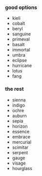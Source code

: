 ### good options
- kieli
- cobalt
- beryl
- sanguine
- primeval
- basalt
- immortal
- umbra
- eclipse
- hurricane
- lotus
- fang

### the rest
- sienna
- indigo
- ochre
- auburn
- sepia
- horizon
- essence
- embrace
- mercurial
- scimitar
- serpent
- gauge
- visage
- hourglass
    